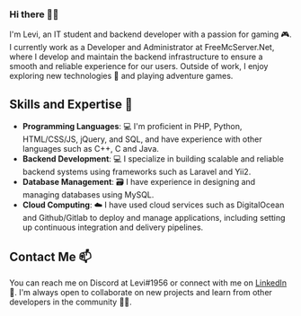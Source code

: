 ### Hi there 👋💬

I'm Levi, an IT student and backend developer with a passion for gaming 🎮. I currently work as a Developer and Administrator at FreeMcServer.Net, where I develop and maintain the backend infrastructure to ensure a smooth and reliable experience for our users. Outside of work, I enjoy exploring new technologies 🚀 and playing adventure games.

## Skills and Expertise 🔭

- **Programming Languages**: 💻 I'm proficient in PHP, Python, HTML/CSS/JS, jQuery, and SQL, and have experience with other languages such as C++, C and Java.
- **Backend Development**: 💻 I specialize in building scalable and reliable backend systems using frameworks such as Laravel and Yii2.
- **Database Management**: 🗃️ I have experience in designing and managing databases using MySQL.
- **Cloud Computing**: ☁️ I have used cloud services such as DigitalOcean and Github/Gitlab to deploy and manage applications, including setting up continuous integration and delivery pipelines.

## Contact Me 📫

You can reach me on Discord at Levi#1956 or connect with me on [LinkedIn](https://www.linkedin.com/in/mohamedkaram22/) 🤝. I'm always open to collaborate on new projects and learn from other developers in the community 👨‍💻.
